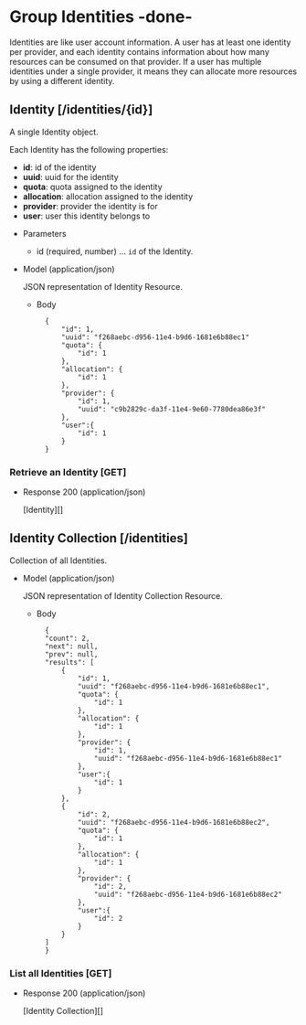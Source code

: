 # Group Identities -done-
Identities are like user account information. A user has at least one identity per provider, and each identity
 contains information about how many resources can be consumed on that provider.  If a user has multiple identities
 under a single provider, it means they can allocate more resources by using a different identity.

## Identity [/identities/{id}]
A single Identity object.

Each Identity has the following properties:

- **id**: id of the identity
- **uuid**: uuid for the identity
- **quota**: quota assigned to the identity
- **allocation**: allocation assigned to the identity
- **provider**: provider the identity is for
- **user**: user this identity belongs to

+ Parameters
    + id (required, number) ... `id` of the Identity.
    
+ Model (application/json)

    JSON representation of Identity Resource.

    + Body

            {
                "id": 1,
                "uuid": "f268aebc-d956-11e4-b9d6-1681e6b88ec1"
                "quota": {
                    "id": 1
                },
                "allocation": {
                    "id": 1
                },
                "provider": {
                    "id": 1,
                    "uuid": "c9b2829c-da3f-11e4-9e60-7780dea86e3f"
                },
                "user":{
                    "id": 1
                }
            }

### Retrieve an Identity [GET]

+ Response 200 (application/json)

    [Identity][]
    
## Identity Collection [/identities]
Collection of all Identities.

+ Model (application/json)

    JSON representation of Identity Collection Resource.

    + Body

            {
            "count": 2,
            "next": null,
            "prev": null,
            "results": [
                {
                    "id": 1,
                    "uuid": "f268aebc-d956-11e4-b9d6-1681e6b88ec1",
                    "quota": {
                        "id": 1
                    },
                    "allocation": {
                        "id": 1
                    },
                    "provider": {
                        "id": 1,
                        "uuid": "f268aebc-d956-11e4-b9d6-1681e6b88ec1"
                    },
                    "user":{
                        "id": 1
                    }
                },
                {
                    "id": 2,
                    "uuid": "f268aebc-d956-11e4-b9d6-1681e6b88ec2",
                    "quota": {
                        "id": 1
                    },
                    "allocation": {
                        "id": 1
                    },
                    "provider": {
                        "id": 2,
                        "uuid": "f268aebc-d956-11e4-b9d6-1681e6b88ec2"
                    },
                    "user":{
                        "id": 2
                    }
                }
            ]
            }
            
### List all Identities [GET]
+ Response 200 (application/json)

    [Identity Collection][]
